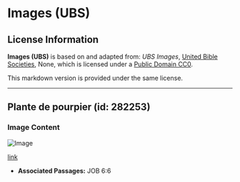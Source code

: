 # Images (UBS)

## License Information

**Images (UBS)** is based on and adapted from: _UBS Images_, [United Bible Societies](https://unitedbiblesocieties.org/), None, which is licensed under a [Public Domain CC0](https://creativecommons.org/public-domain/cc0/).

This markdown version is provided under the same license.



--------------------------------

## Plante de pourpier (id: 282253)

### Image Content

![Image](https://cdn.aquifer.bible/aquifer-content/resources/Media/WEB-0736_purslane_plant.jpg)

[link](https://cdn.aquifer.bible/aquifer-content/resources/Media/WEB-0736_purslane_plant.jpg)

* **Associated Passages:** JOB 6:6

